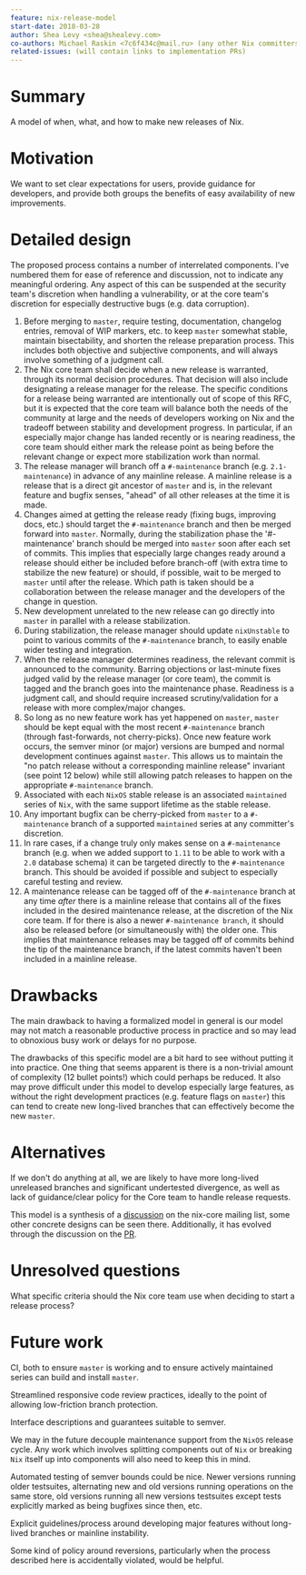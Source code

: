```yaml
---
feature: nix-release-model
start-date: 2018-03-28
author: Shea Levy <shea@shealevy.com>
co-authors: Michael Raskin <7c6f434c@mail.ru> (any other Nix committers on-board?)
related-issues: (will contain links to implementation PRs)
---
```


# Summary
[summary]: #summary

A model of when, what, and how to make new releases of Nix.

# Motivation
[motivation]: #motivation

We want to set clear expectations for users, provide guidance for
developers, and provide both groups the benefits of easy availability
of new improvements.

# Detailed design
[design]: #detailed-design

The proposed process contains a number of interrelated components.
I've numbered them for ease of reference and discussion, not to
indicate any meaningful ordering. Any aspect of this can be suspended
at the security team's discretion when handling a vulnerability, or at
the core team's discretion for especially destructive bugs (e.g. data
corruption).

1. Before merging to `master`, require testing, documentation,
   changelog entries, removal of WIP markers, etc. to keep `master`
   somewhat stable, maintain bisectability, and shorten the release
   preparation process. This includes both objective and subjective
   components, and will always involve something of a judgment call.
2. The Nix core team shall decide when a new release is warranted,
   through its normal decision procedures. That decision will also
   include designating a release manager for the release. The specific
   conditions for a release being warranted are intentionally out of
   scope of this RFC, but it is expected that the core team will
   balance both the needs of the community at large and the needs of
   developers working on Nix and the tradeoff between stability and
   development progress. In particular, if an especially major change
   has landed recently or is nearing readiness, the core team should
   either mark the release point as being before the relevant change
   or expect more stabilization work than normal.
3. The release manager will branch off a `#-maintenance` branch
   (e.g. `2.1-maintenance`) in advance of any mainline release. A
   mainline release is a release that is a direct git ancestor of
   `master` and is, in the relevant feature and bugfix senses, "ahead"
   of all other releases at the time it is made.
4. Changes aimed at getting the release ready (fixing bugs, improving
   docs, etc.) should target the `#-maintenance` branch and then
   be merged forward into `master`. Normally, during the stabilization 
   phase the '#-maintenance' branch should be merged into `master` 
   soon after each set of commits. This implies that especially large 
   changes ready around a release should either be included before
   branch-off (with extra time to stabilize the new feature) or 
   should, if possible, wait to be merged to `master` until after the
   release. Which path is taken should be a collaboration between the
   release manager and the developers of the change in question.
5. New development unrelated to the new release can go directly into
   `master` in parallel with a release stabilization.
6. During stabilization, the release manager should update
   `nixUnstable` to point to various commits of the `#-maintenance`
   branch, to easily enable wider testing and integration.
7. When the release manager determines readiness, the relevant commit
   is announced to the community. Barring objections or last-minute
   fixes judged valid by the release manager (or core team), the
   commit is tagged and the branch goes into the maintenance phase.
   Readiness is a judgment call, and should require increased
   scrutiny/validation for a release with more complex/major changes.
8. So long as no new feature work has yet happened on `master`,
   `master` should be kept equal with the most recent `#-maintenance`
   branch (through fast-forwards, not cherry-picks). Once new feature
   work occurs, the semver minor (or major) versions are bumped and
   normal development continues against `master`. This allows us to
   maintain the "no patch release without a corresponding mainline
   release" invariant (see point 12 below) while still allowing patch
   releases to happen on the appropriate `#-maintenance` branch.
9. Associated with each `NixOS` stable release is an associated
   `maintained` series of `Nix`, with the same support lifetime as
    the stable release.
10. Any important bugfix can be cherry-picked from `master` to a
    `#-maintenance` branch of a supported `maintained` series at any
    committer's discretion.
11. In rare cases, if a change truly only makes sense on a
    `#-maintenance` branch (e.g. when we added support to `1.11` to
    be able to work with a `2.0` database schema) it can be targeted
    directly to the `#-maintenance` branch. This should be avoided if
    possible and subject to especially careful testing and review.
12. A maintenance release can be tagged off of the `#-maintenance`
    branch at any time *after* there is a mainline release that
    contains all of the fixes included in the desired maintenance
    release, at the discretion of the Nix core team. If for there is
    also a newer `#-maintenance branch`, it should also be released 
    before (or simultaneously with) the older one. This implies that
    maintenance releases may be tagged off of commits behind the tip
    of the maintenance branch, if the latest commits haven't been
    included in a mainline release.

# Drawbacks
[drawbacks]: #drawbacks

The main drawback to having a formalized model in general is our model
may not match a reasonable productive process in practice and so may
lead to obnoxious busy work or delays for no purpose.

The drawbacks of this specific model are a bit hard to see without
putting it into practice. One thing that seems apparent is there is a
non-trivial amount of complexity (12 bullet points!) which could
perhaps be reduced. It also may prove difficult under this model to
develop especially large features, as without the right development
practices (e.g. feature flags on `master`) this can tend to create
new long-lived branches that can effectively become the new `master`.

# Alternatives
[alternatives]: #alternatives

If we don't do anything at all, we are likely to have more long-lived
unreleased branches and significant undertested divergence, as well as
lack of guidance/clear policy for the Core team to handle release
requests.

This model is a synthesis of a [discussion] on the nix-core mailing
list, some other concrete designs can be seen there. Additionally, it
has evolved through the discussion on the [PR].

[discussion]: https://groups.google.com/forum/#!msg/nix-core/9L7jZ9W8VGc/8LaBUc_tBQAJ
[PR]: https://github.com/NixOS/rfcs/pull/28

# Unresolved questions
[unresolved]: #unresolved-questions

What specific criteria should the Nix core team use when deciding to
start a release process?

# Future work
[future]: #future-work

CI, both to ensure `master` is working and to ensure actively
maintained series can build and install `master`.

Streamlined responsive code review practices, ideally to the point of
allowing low-friction branch protection.

Interface descriptions and guarantees suitable to semver.

We may in the future decouple maintenance support from the `NixOS`
release cycle. Any work which involves splitting components out of
`Nix` or breaking `Nix` itself up into components will also need to
keep this in mind.

Automated testing of semver bounds could be nice. Newer versions
running older testsuites, alternating new and old versions running
operations on the same store, old versions running all new versions
testsuites except tests explicitly marked as being bugfixes since
then, etc.

Explicit guidelines/process around developing major features without
long-lived branches or mainline instability.

Some kind of policy around reversions, particularly when the process
described here is accidentally violated, would be helpful.
